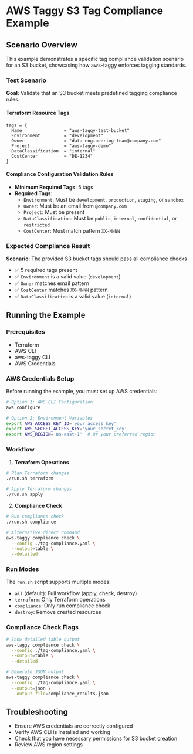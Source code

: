 # AWS Taggy S3 Tag Compliance Example

## Scenario Overview

This example demonstrates a specific tag compliance validation scenario for an S3 bucket, showcasing how aws-taggy enforces tagging standards.

### Test Scenario

**Goal**: Validate that an S3 bucket meets predefined tagging compliance rules.

#### Terraform Resource Tags

```hcl
tags = {
  Name                = "aws-taggy-test-bucket"
  Environment         = "development"
  Owner               = "data-engineering-team@company.com"
  Project             = "aws-taggy-demo"
  DataClassification  = "internal"
  CostCenter          = "DE-1234"
}
```

#### Compliance Configuration Validation Rules

- **Minimum Required Tags**: 5 tags
- **Required Tags**:
  - `Environment`: Must be `development`, `production`, `staging`, or `sandbox`
  - `Owner`: Must be an email from `@company.com`
  - `Project`: Must be present
  - `DataClassification`: Must be `public`, `internal`, `confidential`, or `restricted`
  - `CostCenter`: Must match pattern `XX-NNNN`

### Expected Compliance Result

**Scenario**: The provided S3 bucket tags should pass all compliance checks

- ✅ 5 required tags present
- ✅ `Environment` is a valid value (`development`)
- ✅ `Owner` matches email pattern
- ✅ `CostCenter` matches `XX-NNNN` pattern
- ✅ `DataClassification` is a valid value (`internal`)

## Running the Example

### Prerequisites

- Terraform
- AWS CLI
- aws-taggy CLI
- AWS Credentials

### AWS Credentials Setup

Before running the example, you must set up AWS credentials:

```bash
# Option 1: AWS CLI Configuration
aws configure

# Option 2: Environment Variables
export AWS_ACCESS_KEY_ID='your_access_key'
export AWS_SECRET_ACCESS_KEY='your_secret_key'
export AWS_REGION='us-east-1'  # Or your preferred region
```

### Workflow

1. **Terraform Operations**

```bash
# Plan Terraform changes
./run.sh terraform

# Apply Terraform changes
./run.sh apply
```

2. **Compliance Check**

```bash
# Run compliance check
./run.sh compliance

# Alternative direct command
aws-taggy compliance check \
  --config ./tag-compliance.yaml \
  --output=table \
  --detailed
```

### Run Modes

The `run.sh` script supports multiple modes:

- `all` (default): Full workflow (apply, check, destroy)
- `terraform`: Only Terraform operations
- `compliance`: Only run compliance check
- `destroy`: Remove created resources

### Compliance Check Flags

```bash
# Show detailed table output
aws-taggy compliance check \
  --config ./tag-compliance.yaml \
  --output=table \
  --detailed

# Generate JSON output
aws-taggy compliance check \
  --config ./tag-compliance.yaml \
  --output=json \
  --output-file=compliance_results.json
```

## Troubleshooting

- Ensure AWS credentials are correctly configured
- Verify AWS CLI is installed and working
- Check that you have necessary permissions for S3 bucket creation
- Review AWS region settings
